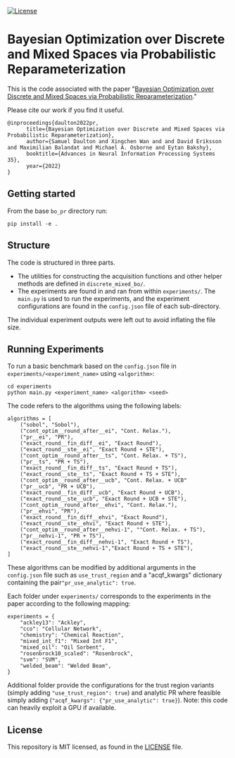 [![License](https://img.shields.io/badge/license-MIT-green.svg)](LICENSE)

# Bayesian Optimization over Discrete and Mixed Spaces via Probabilistic Reparameterization

This is the code associated with the paper "[Bayesian Optimization over Discrete and Mixed Spaces via Probabilistic Reparameterization](https://realworldml.github.io/files/cr/paper22.pdf)."

Please cite our work if you find it useful.

    
    @inproceedings{daulton2022pr,
          title={Bayesian Optimization over Discrete and Mixed Spaces via Probabilistic Reparameterization}, 
          author={Samuel Daulton and Xingchen Wan and and David Eriksson and Maximilian Balandat and Michael A. Osborne and Eytan Bakshy},
          booktitle={Advances in Neural Information Processing Systems 35},
          year={2022}
    }


## Getting started

From the base `bo_pr` directory run:

`pip install -e .`

## Structure

The code is structured in three parts.
- The utilities for constructing the acquisition functions and other helper methods are defined in `discrete_mixed_bo/`.
- The experiments are found in and ran from within `experiments/`. The `main.py` is used to run the experiments, and the experiment configurations are found in the `config.json` file of each sub-directory.

The individual experiment outputs were left out to avoid inflating the file size.

## Running Experiments

To run a basic benchmark based on the `config.json` file in `experiments/<experiment_name>` using `<algorithm>`:

```
cd experiments
python main.py <experiment_name> <algorithm> <seed>
```

The code refers to the algorithms using the following labels:
```
algorithms = [
    ("sobol", "Sobol"),
    ("cont_optim__round_after__ei", "Cont. Relax."),
    ("pr__ei", "PR"),
    ("exact_round__fin_diff__ei", "Exact Round"),
    ("exact_round__ste__ei", "Exact Round + STE"),
    ("cont_optim__round_after__ts", "Cont. Relax. + TS"),
    ("pr__ts", "PR + TS"),
    ("exact_round__fin_diff__ts", "Exact Round + TS"),
    ("exact_round__ste__ts", "Exact Round + TS + STE"),
    ("cont_optim__round_after__ucb", "Cont. Relax. + UCB"
    ("pr__ucb", "PR + UCB"),
    ("exact_round__fin_diff__ucb", "Exact Round + UCB"),
    ("exact_round__ste__ucb", "Exact Round + UCB + STE"),
    ("cont_optim__round_after__ehvi", "Cont. Relax."),
    ("pr__ehvi", "PR"),
    ("exact_round__fin_diff__ehvi", "Exact Round"),
    ("exact_round__ste__ehvi", "Exact Round + STE"),
    ("cont_optim__round_after__nehvi-1", ""Cont. Relax. + TS"),
    ("pr__nehvi-1", "PR + TS"),
    ("exact_round__fin_diff__nehvi-1", "Exact Round + TS"),
    ("exact_round__ste__nehvi-1","Exact Round + TS + STE"),
]
```

These algorithms can be modified by additional arguments in the `config.json` file such as `use_trust_region` and a "acqf_kwargs" dictionary containing the pair`"pr_use_analytic": true`.

Each folder under `experiments/` corresponds to the experiments in the paper according to the following mapping:
```
experiments = {
    "ackley13": "Ackley",
    "cco": "Cellular Network",
    "chemistry": "Chemical Reaction",
    "mixed_int_f1": "Mixed Int F1",
    "mixed_oil": "Oil Sorbent",
    "rosenbrock10_scaled": "Rosenbrock",
    "svm": "SVM",
    "welded_beam": "Welded Beam",
}
```
Additional folder provide the configurations for the trust region variants (simply adding `"use_trust_region": true`) and analytic PR where feasible simply adding (`"acqf_kwargs": {"pr_use_analytic": true}`). Note: this code can heavily exploit a GPU if available. 

## License
This repository is MIT licensed, as found in the [LICENSE](LICENSE) file.
